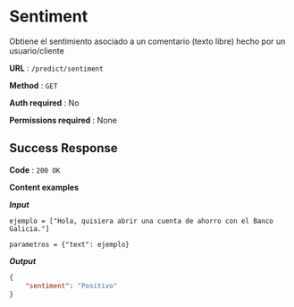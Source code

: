 # Sentiment

Obtiene el sentimiento asociado a un comentario (texto libre) hecho por un usuario/cliente

**URL** : `/predict/sentiment`

**Method** : `GET`

**Auth required** : No

**Permissions required** : None

## Success Response

**Code** : `200 OK`

**Content examples**

***Input***

`ejemplo = ["Hola, quisiera abrir una cuenta de ahorro con el Banco Galicia."]`

`parametros = {"text": ejemplo}`

***Output***

```json
{
    "sentiment": "Positivo"
}
```
